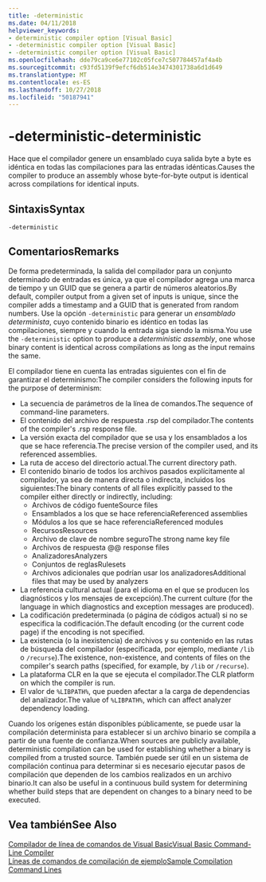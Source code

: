 ```yaml
---
title: -deterministic
ms.date: 04/11/2018
helpviewer_keywords:
- deterministic compiler option [Visual Basic]
- -deterministic compiler option [Visual Basic]
- -deterministic compiler option [Visual Basic]
ms.openlocfilehash: dde79ca9ce6e77102c05fce7c507784457af4a4b
ms.sourcegitcommit: c93fd5139f9efcf6db514e3474301738a6d1d649
ms.translationtype: MT
ms.contentlocale: es-ES
ms.lasthandoff: 10/27/2018
ms.locfileid: "50187941"
---
```

# <a name="-deterministic"></a><span data-ttu-id="572d7-102">-deterministic</span><span class="sxs-lookup"><span data-stu-id="572d7-102">-deterministic</span></span>

<span data-ttu-id="572d7-103">Hace que el compilador genere un ensamblado cuya salida byte a byte es idéntica en todas las compilaciones para las entradas idénticas.</span><span class="sxs-lookup"><span data-stu-id="572d7-103">Causes the compiler to produce an assembly whose byte-for-byte output is identical across compilations for identical inputs.</span></span> 

## <a name="syntax"></a><span data-ttu-id="572d7-104">Sintaxis</span><span class="sxs-lookup"><span data-stu-id="572d7-104">Syntax</span></span>

```
-deterministic
```

## <a name="remarks"></a><span data-ttu-id="572d7-105">Comentarios</span><span class="sxs-lookup"><span data-stu-id="572d7-105">Remarks</span></span>

<span data-ttu-id="572d7-106">De forma predeterminada, la salida del compilador para un conjunto determinado de entradas es única, ya que el compilador agrega una marca de tiempo y un GUID que se genera a partir de números aleatorios.</span><span class="sxs-lookup"><span data-stu-id="572d7-106">By default, compiler output from a given set of inputs is unique, since the compiler adds a timestamp and a GUID that is generated from random numbers.</span></span> <span data-ttu-id="572d7-107">Use la opción `-deterministic` para generar un *ensamblado determinista*, cuyo contenido binario es idéntico en todas las compilaciones, siempre y cuando la entrada siga siendo la misma.</span><span class="sxs-lookup"><span data-stu-id="572d7-107">You use the `-deterministic` option to produce a *deterministic assembly*, one whose binary content is identical across compilations as long as the input remains the same.</span></span>

<span data-ttu-id="572d7-108">El compilador tiene en cuenta las entradas siguientes con el fin de garantizar el determinismo:</span><span class="sxs-lookup"><span data-stu-id="572d7-108">The compiler considers the following inputs for the purpose of determinism:</span></span>

- <span data-ttu-id="572d7-109">La secuencia de parámetros de la línea de comandos.</span><span class="sxs-lookup"><span data-stu-id="572d7-109">The sequence of command-line parameters.</span></span>
- <span data-ttu-id="572d7-110">El contenido del archivo de respuesta .rsp del compilador.</span><span class="sxs-lookup"><span data-stu-id="572d7-110">The contents of the compiler's .rsp response file.</span></span>
- <span data-ttu-id="572d7-111">La versión exacta del compilador que se usa y los ensamblados a los que se hace referencia.</span><span class="sxs-lookup"><span data-stu-id="572d7-111">The precise version of the compiler used, and its referenced assemblies.</span></span>
- <span data-ttu-id="572d7-112">La ruta de acceso del directorio actual.</span><span class="sxs-lookup"><span data-stu-id="572d7-112">The current directory path.</span></span>
- <span data-ttu-id="572d7-113">El contenido binario de todos los archivos pasados explícitamente al compilador, ya sea de manera directa o indirecta, incluidos los siguientes:</span><span class="sxs-lookup"><span data-stu-id="572d7-113">The binary contents of all files explicitly passed to the compiler either directly or indirectly, including:</span></span> 
    - <span data-ttu-id="572d7-114">Archivos de código fuente</span><span class="sxs-lookup"><span data-stu-id="572d7-114">Source files</span></span>
    - <span data-ttu-id="572d7-115">Ensamblados a los que se hace referencia</span><span class="sxs-lookup"><span data-stu-id="572d7-115">Referenced assemblies</span></span>
    - <span data-ttu-id="572d7-116">Módulos a los que se hace referencia</span><span class="sxs-lookup"><span data-stu-id="572d7-116">Referenced modules</span></span>
    - <span data-ttu-id="572d7-117">Recursos</span><span class="sxs-lookup"><span data-stu-id="572d7-117">Resources</span></span>
    - <span data-ttu-id="572d7-118">Archivo de clave de nombre seguro</span><span class="sxs-lookup"><span data-stu-id="572d7-118">The strong name key file</span></span>
    - <span data-ttu-id="572d7-119">Archivos de respuesta @</span><span class="sxs-lookup"><span data-stu-id="572d7-119">@ response files</span></span>
    - <span data-ttu-id="572d7-120">Analizadores</span><span class="sxs-lookup"><span data-stu-id="572d7-120">Analyzers</span></span>
    - <span data-ttu-id="572d7-121">Conjuntos de reglas</span><span class="sxs-lookup"><span data-stu-id="572d7-121">Rulesets</span></span>
    - <span data-ttu-id="572d7-122">Archivos adicionales que podrían usar los analizadores</span><span class="sxs-lookup"><span data-stu-id="572d7-122">Additional files that may be used by analyzers</span></span>
- <span data-ttu-id="572d7-123">La referencia cultural actual (para el idioma en el que se producen los diagnósticos y los mensajes de excepción).</span><span class="sxs-lookup"><span data-stu-id="572d7-123">The current culture (for the language in which diagnostics and exception messages are produced).</span></span>
- <span data-ttu-id="572d7-124">La codificación predeterminada (o página de códigos actual) si no se especifica la codificación.</span><span class="sxs-lookup"><span data-stu-id="572d7-124">The default encoding (or the current code page) if the encoding is not specified.</span></span>
- <span data-ttu-id="572d7-125">La existencia (o la inexistencia) de archivos y su contenido en las rutas de búsqueda del compilador (especificada, por ejemplo, mediante `/lib` o `/recurse`).</span><span class="sxs-lookup"><span data-stu-id="572d7-125">The existence, non-existence, and contents of files on the compiler's search paths (specified, for example, by `/lib` or `/recurse`).</span></span>
- <span data-ttu-id="572d7-126">La plataforma CLR en la que se ejecuta el compilador.</span><span class="sxs-lookup"><span data-stu-id="572d7-126">The CLR platform on which the compiler is run.</span></span>
- <span data-ttu-id="572d7-127">El valor de `%LIBPATH%`, que pueden afectar a la carga de dependencias del analizador.</span><span class="sxs-lookup"><span data-stu-id="572d7-127">The value of `%LIBPATH%`, which can affect analyzer dependency loading.</span></span>

<span data-ttu-id="572d7-128">Cuando los orígenes están disponibles públicamente, se puede usar la compilación determinista para establecer si un archivo binario se compila a partir de una fuente de confianza.</span><span class="sxs-lookup"><span data-stu-id="572d7-128">When sources are publicly available, deterministic compilation can be used for establishing whether a binary is compiled from a trusted source.</span></span> <span data-ttu-id="572d7-129">También puede ser útil en un sistema de compilación continua para determinar si es necesario ejecutar pasos de compilación que dependen de los cambios realizados en un archivo binario.</span><span class="sxs-lookup"><span data-stu-id="572d7-129">It can also be useful in a continuous build system for determining whether build steps that are dependent on changes to a binary need to be executed.</span></span> 

## <a name="see-also"></a><span data-ttu-id="572d7-130">Vea también</span><span class="sxs-lookup"><span data-stu-id="572d7-130">See Also</span></span>
[<span data-ttu-id="572d7-131">Compilador de línea de comandos de Visual Basic</span><span class="sxs-lookup"><span data-stu-id="572d7-131">Visual Basic Command-Line Compiler</span></span>](../../../visual-basic/reference/command-line-compiler/index.md)  
[<span data-ttu-id="572d7-132">Líneas de comandos de compilación de ejemplo</span><span class="sxs-lookup"><span data-stu-id="572d7-132">Sample Compilation Command Lines</span></span>](../../../visual-basic/reference/command-line-compiler/sample-compilation-command-lines.md)
